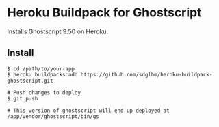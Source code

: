 # Heroku Buildpack for Ghostscript

Installs Ghostscript 9.50 on Heroku.

## Install

    $ cd /path/to/your-app
    $ heroku buildpacks:add https://github.com/sdglhm/heroku-buildpack-ghostscript.git
    
    # Push changes to deploy
    $ git push

    # This version of ghostscript will end up deployed at /app/vendor/ghostscript/bin/gs
    
